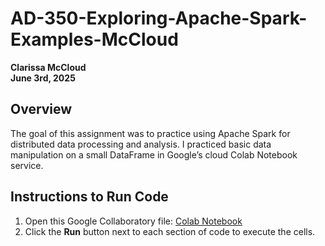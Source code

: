 # AD-350-Exploring-Apache-Spark-Examples-McCloud  
**Clarissa McCloud**  
**June 3rd, 2025**

## Overview  
The goal of this assignment was to practice using Apache Spark for distributed data processing and analysis. I practiced basic data manipulation on a small DataFrame in Google’s cloud Colab Notebook service.

## Instructions to Run Code  
1. Open this Google Collaboratory file: [Colab Notebook](https://colab.research.google.com/drive/1v2oFrkddt7KO8oL2YM6lIN94_-3w5NrN?usp=sharing)  
2. Click the **Run** button next to each section of code to execute the cells.
